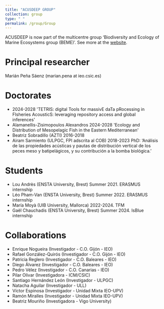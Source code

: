 ```yaml
---
title: "ACUSDEEP GROUP"
collection: group
type: " "
permalink: /group/Group
---
```

ACUSDEEP is now part of the multicentre group ‘Biodiversity and Ecology of Marine Ecosystems group (BEME)’. See more at the [website](https://bemegroup.github.io/BEME/).

# Principal researcher

Marián Peña Sáenz  (marian.pena at ieo.csic.es)
    

# Doctorates

  * 2024-2028 'TETRIS: digital Tools for massivE daTa pRocessing in FIsheries AcousticS: leveraging repository access and global inferences'
  * Alamanellis-Zisimopoulos Alexandros 2024-2028 'Ecology and Distribution of Mesopelagic Fish in the Eastern Mediterranean'
  * Beatriz Sobradillo (AZTI) 2016-2018
  * Airam Sarmiento (ULPGC, FPI adscrita al COB) 2018-2023
    PhD: ‘Análisis de las propiedades acústicas y pautas de distribución vertical de los peces meso y batipelágicos, y su contribución a la     bomba biológica.’

# Students

  * Lou Andrès (ENSTA University, Brest) Summer 2021. ERASMUS internship
  * Léo Pham-Van (ENSTA University, Brest) Summer 2022. ERASMUS internship
  * María Moyà (UIB University, Mallorca) 2022-2024. TFM
  * Gaël Chauchadis (ENSTA University, Brest) Summer 2024. IsBlue internship

  
# Collaborations

  * Enrique Nogueira (Investigador - C.O. Gijón - IEO)
  * Rafael González-Quirós (Investigador - C.O. Gijón - IEO)
  * Patricia Reglero (Investigador - C.O. Baleares - IEO)
  * Diego Álvarez (Investigador - C.O. Baleares - IEO)
  * Pedro Vélez (Investigador - C.O. Canarias - IEO)
  * Pilar Olivar (Investigadora - ICM/CSIC)
  * Santiago Hernández León (Investigador - ULPGC)
  * Natacha Aguilar (Investigador - ULL)
  * Víctor Espinosa (Investigador - Unidad Mixta IEO-UPV)
  * Ramón Miralles (Investigador - Unidad Mixta IEO-UPV)
  * Beatriz Mouriño (Investigadora - Vigo University)


  

